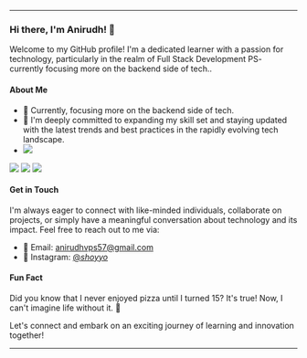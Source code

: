 
---

### Hi there, I'm Anirudh! 👋

Welcome to my GitHub profile! I'm a dedicated learner with a passion for technology, particularly in the realm of Full Stack Development 
PS- currently focusing more on the backend side of tech..
#### About Me

- 💼 Currently, focusing more on the backend side of tech.
- 🌱 I'm deeply committed to expanding my skill set and staying updated with the latest trends and best practices in the rapidly evolving tech landscape.
- <img src="https://img.icons8.com/color/48/000000/html-5--v1.png"/> 
<img src="https://img.icons8.com/color/48/000000/css3.png"/> 
<img src="https://img.icons8.com/color/48/000000/javascript--v1.png"/> 
<img src="https://img.icons8.com/color/48/000000/java-coffee-cup-logo--v1.png"/> 

#### Get in Touch

I'm always eager to connect with like-minded individuals, collaborate on projects, or simply have a meaningful conversation about technology and its impact. Feel free to reach out to me via:

- 📧 Email: [anirudhvps57@gmail.com](mailto:anirudhvps57@gmail.com)
- 💬 Instagram: [@_shoyyo_](https://www.instagram.com/_shoyyo_/)

#### Fun Fact

Did you know that I never enjoyed pizza until I turned 15? It's true! Now, I can't imagine life without it. 🍕

Let's connect and embark on an exciting journey of learning and innovation together!


---
